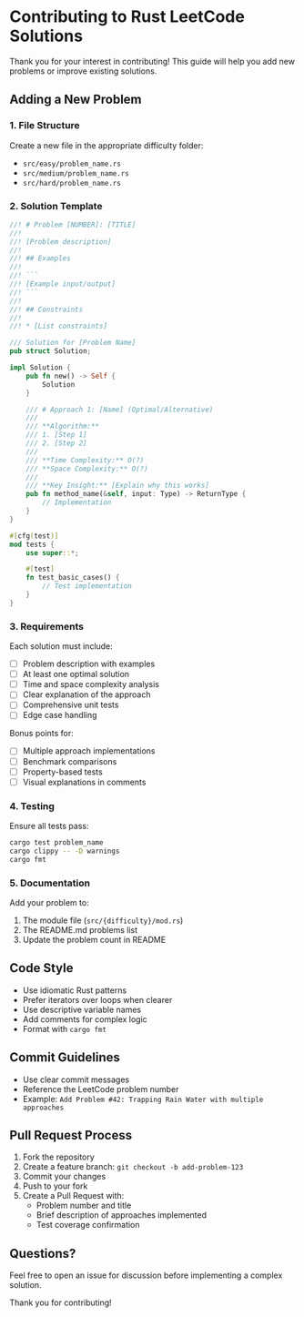 # Contributing to Rust LeetCode Solutions

Thank you for your interest in contributing! This guide will help you add new problems or improve existing solutions.

## Adding a New Problem

### 1. File Structure

Create a new file in the appropriate difficulty folder:
- `src/easy/problem_name.rs`
- `src/medium/problem_name.rs`
- `src/hard/problem_name.rs`

### 2. Solution Template

```rust
//! # Problem [NUMBER]: [TITLE]
//!
//! [Problem description]
//!
//! ## Examples
//!
//! ```
//! [Example input/output]
//! ```
//!
//! ## Constraints
//!
//! * [List constraints]

/// Solution for [Problem Name]
pub struct Solution;

impl Solution {
    pub fn new() -> Self {
        Solution
    }

    /// # Approach 1: [Name] (Optimal/Alternative)
    /// 
    /// **Algorithm:**
    /// 1. [Step 1]
    /// 2. [Step 2]
    /// 
    /// **Time Complexity:** O(?)
    /// **Space Complexity:** O(?)
    /// 
    /// **Key Insight:** [Explain why this works]
    pub fn method_name(&self, input: Type) -> ReturnType {
        // Implementation
    }
}

#[cfg(test)]
mod tests {
    use super::*;

    #[test]
    fn test_basic_cases() {
        // Test implementation
    }
}
```

### 3. Requirements

Each solution must include:

- [ ] Problem description with examples
- [ ] At least one optimal solution
- [ ] Time and space complexity analysis
- [ ] Clear explanation of the approach
- [ ] Comprehensive unit tests
- [ ] Edge case handling

Bonus points for:
- [ ] Multiple approach implementations
- [ ] Benchmark comparisons
- [ ] Property-based tests
- [ ] Visual explanations in comments

### 4. Testing

Ensure all tests pass:
```bash
cargo test problem_name
cargo clippy -- -D warnings
cargo fmt
```

### 5. Documentation

Add your problem to:
1. The module file (`src/{difficulty}/mod.rs`)
2. The README.md problems list
3. Update the problem count in README

## Code Style

- Use idiomatic Rust patterns
- Prefer iterators over loops when clearer
- Use descriptive variable names
- Add comments for complex logic
- Format with `cargo fmt`

## Commit Guidelines

- Use clear commit messages
- Reference the LeetCode problem number
- Example: `Add Problem #42: Trapping Rain Water with multiple approaches`

## Pull Request Process

1. Fork the repository
2. Create a feature branch: `git checkout -b add-problem-123`
3. Commit your changes
4. Push to your fork
5. Create a Pull Request with:
   - Problem number and title
   - Brief description of approaches implemented
   - Test coverage confirmation

## Questions?

Feel free to open an issue for discussion before implementing a complex solution.

Thank you for contributing!